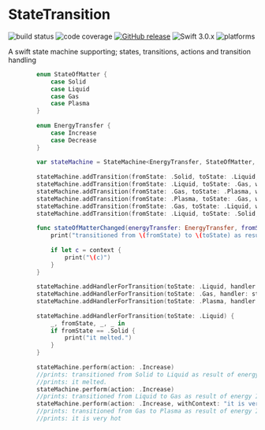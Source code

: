 # StateTransition
![build status](https://travis-ci.org/nicholascross/StateTransition.svg?branch=master)
![code coverage](https://img.shields.io/codecov/c/github/nicholascross/StateTransition.svg)
[![GitHub release](https://img.shields.io/github/release/nicholascross/StateTransition.svg)](https://github.com/nicholascross/StateTransition/releases) 
![Swift 3.0.x](https://img.shields.io/badge/Swift-3.0.x-orange.svg) 
![platforms](https://img.shields.io/badge/platforms-iOS%20%7C%20OS%20X%20%7C%20watchOS%20%7C%20tvOS%20-lightgrey.svg)

A swift state machine supporting; states, transitions, actions and transition handling

```swift
        enum StateOfMatter {
            case Solid
            case Liquid
            case Gas
            case Plasma
        }
        
        enum EnergyTransfer {
            case Increase
            case Decrease
        }
        
        var stateMachine = StateMachine<EnergyTransfer, StateOfMatter, String>(initialState: .Solid)
        
        stateMachine.addTransition(fromState: .Solid, toState: .Liquid, when: .Increase)
        stateMachine.addTransition(fromState: .Liquid, toState: .Gas, when: .Increase)
        stateMachine.addTransition(fromState: .Gas, toState: .Plasma, when: .Increase)
        stateMachine.addTransition(fromState: .Plasma, toState: .Gas, when: .Decrease)
        stateMachine.addTransition(fromState: .Gas, toState: .Liquid, when: .Decrease)
        stateMachine.addTransition(fromState: .Liquid, toState: .Solid, when: .Decrease)
        
        func stateOfMatterChanged(energyTransfer: EnergyTransfer, fromState: StateOfMatter, toState: StateOfMatter, context:String?) {
            print("transitioned from \(fromState) to \(toState) as result of energy \(energyTransfer)")
            
            if let c = context {
                print("\(c)")
            }
        }
        
        stateMachine.addHandlerForTransition(toState: .Liquid, handler: stateOfMatterChanged)
        stateMachine.addHandlerForTransition(toState: .Gas, handler: stateOfMatterChanged)
        stateMachine.addHandlerForTransition(toState: .Plasma, handler: stateOfMatterChanged)
        
        stateMachine.addHandlerForTransition(toState: .Liquid) {
            _, fromState, _, _ in
            if fromState == .Solid {
                print("it melted.")
            }
        }
        
        stateMachine.perform(action: .Increase)
        //prints: transitioned from Solid to Liquid as result of energy Increase
        //prints: it melted.
        stateMachine.perform(action: .Increase)
        //prints: transitioned from Liquid to Gas as result of energy Increase
        stateMachine.perform(action: .Increase, withContext: "it is very hot")
        //prints: transitioned from Gas to Plasma as result of energy Increase
        //prints: it is very hot
```
